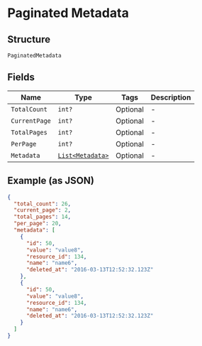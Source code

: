 
# Paginated Metadata

## Structure

`PaginatedMetadata`

## Fields

| Name | Type | Tags | Description |
|  --- | --- | --- | --- |
| `TotalCount` | `int?` | Optional | - |
| `CurrentPage` | `int?` | Optional | - |
| `TotalPages` | `int?` | Optional | - |
| `PerPage` | `int?` | Optional | - |
| `Metadata` | [`List<Metadata>`](../../doc/models/metadata.md) | Optional | - |

## Example (as JSON)

```json
{
  "total_count": 26,
  "current_page": 2,
  "total_pages": 14,
  "per_page": 20,
  "metadata": [
    {
      "id": 50,
      "value": "value8",
      "resource_id": 134,
      "name": "name6",
      "deleted_at": "2016-03-13T12:52:32.123Z"
    },
    {
      "id": 50,
      "value": "value8",
      "resource_id": 134,
      "name": "name6",
      "deleted_at": "2016-03-13T12:52:32.123Z"
    }
  ]
}
```

